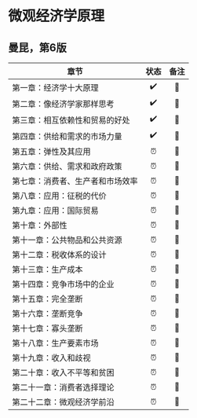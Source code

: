 # 微观经济学原理

## 曼昆，第6版

|  章节      |    状态       |  备注   	|
| ------------- |:-------------:  | :-------: |
|    第一章：经济学十大原理    |    :heavy_check_mark:          | :green_book:       |
|    第二章：像经济学家那样思考    |    :heavy_check_mark:          | :green_book:       |
|    第三章：相互依赖性和贸易的好处   |   :heavy_check_mark: | :green_book:       |
|    第四章：供给和需求的市场力量    |    :heavy_check_mark:          | :green_book:       |
|    第五章：弹性及其应用    |    :alarm_clock:          | :closed_book:       |
|    第六章：供给、需求和政府政策    |    :alarm_clock:          | :closed_book:       |
|    第七章：消费者、生产者和市场效率    |    :alarm_clock:          | :closed_book:       |
|    第八章：应用：征税的代价|    :alarm_clock:          | :closed_book:       |
|    第九章：应用：国际贸易  |    :alarm_clock:          | :closed_book:       |
|    第十章：外部性|    :alarm_clock:          | :closed_book:       |
|    第十一章：公共物品和公共资源|    :alarm_clock:          | :closed_book:       |
|    第十二章：税收体系的设计|    :alarm_clock:          | :closed_book:       |
|    第十三章：生产成本|    :alarm_clock:          | :closed_book:       |
|    第十四章：竞争市场中的企业|    :alarm_clock:          | :closed_book:       |
|    第十五章：完全垄断|    :alarm_clock:          | :closed_book:       |
|    第十六章：垄断竞争|    :alarm_clock:          | :closed_book:       |
|    第十七章：寡头垄断|    :alarm_clock:          | :closed_book:       |
|    第十八章：生产要素市场|    :alarm_clock:          | :closed_book:       |
|    第十九章：收入和歧视|    :alarm_clock:          | :closed_book:       |
|    第二十章：收入不平等和贫困|    :alarm_clock:          | :closed_book:       |
|    第二十一章：消费者选择理论|    :alarm_clock:          | :closed_book:       |
|    第二十二章：微观经济学前沿|    :alarm_clock:          | :closed_book:       |
